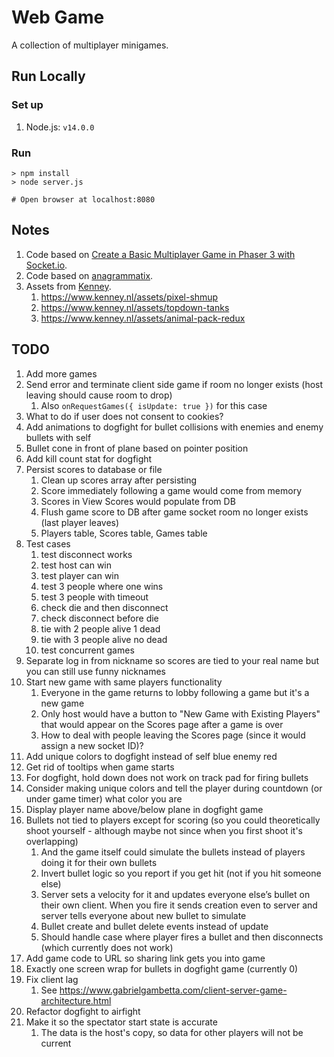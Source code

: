 # Web Game
A collection of multiplayer minigames.

## Run Locally
### Set up
1. Node.js: `v14.0.0`

### Run
```
> npm install
> node server.js

# Open browser at localhost:8080
```

## Notes
1. Code based on [Create a Basic Multiplayer Game in Phaser 3 with Socket.io](https://gamedevacademy.org/create-a-basic-multiplayer-game-in-phaser-3-with-socket-io-part-1/).
1. Code based on [anagrammatix](https://github.com/ericterpstra/anagrammatix).
1. Assets from [Kenney](https://kenney.nl/).
   1. https://www.kenney.nl/assets/pixel-shmup
   1. https://www.kenney.nl/assets/topdown-tanks
   1. https://www.kenney.nl/assets/animal-pack-redux

## TODO
1. Add more games
1. Send error and terminate client side game if room no longer exists (host leaving should cause room to drop)
   1. Also `onRequestGames({ isUpdate: true })` for this case
1. What to do if user does not consent to cookies?
1. Add animations to dogfight for bullet collisions with enemies and enemy bullets with self
1. Bullet cone in front of plane based on pointer position
1. Add kill count stat for dogfight
1. Persist scores to database or file
   1. Clean up scores array after persisting
   1. Score immediately following a game would come from memory
   1. Scores in View Scores would populate from DB
   1. Flush game score to DB after game socket room no longer exists (last player leaves)
   1. Players table, Scores table, Games table
1. Test cases
   1. test disconnect works
   1. test host can win
   1. test player can win
   1. test 3 people where one wins
   1. test 3 people with timeout
   1. check die and then disconnect
   1. check disconnect before die
   1. tie with 2 people alive 1 dead
   1. tie with 3 people alive no dead
   1. test concurrent games
1. Separate log in from nickname so scores are tied to your real name but you can still use funny nicknames
1. Start new game with same players functionality
   1. Everyone in the game returns to lobby following a game but it's a new game
   1. Only host would have a button to "New Game with Existing Players" that would appear on the Scores page after a game is over
   1. How to deal with people leaving the Scores page (since it would assign a new socket ID)?
1. Add unique colors to dogfight instead of self blue enemy red
1. Get rid of tooltips when game starts
1. For dogfight, hold down does not work on track pad for firing bullets
1. Consider making unique colors and tell the player during countdown (or under game timer) what color you are
1. Display player name above/below plane in dogfight game
1. Bullets not tied to players except for scoring (so you could theoretically shoot yourself - although maybe not since when you first shoot it's overlapping)
   1. And the game itself could simulate the bullets instead of players doing it for their own bullets
   1. Invert bullet logic so you report if you get hit (not if you hit someone else)
   1. Server sets a velocity for it and updates everyone else’s bullet on their own client. When you fire it sends creation even to server and server tells everyone about new bullet to simulate
   1. Bullet create and bullet delete events instead of update
   1. Should handle case where player fires a bullet and then disconnects (which currently does not work)
1. Add game code to URL so sharing link gets you into game
1. Exactly one screen wrap for bullets in dogfight game (currently 0)
1. Fix client lag
   1. See https://www.gabrielgambetta.com/client-server-game-architecture.html
1. Refactor dogfight to airfight
1. Make it so the spectator start state is accurate
   1. The data is the host's copy, so data for other players will not be current
